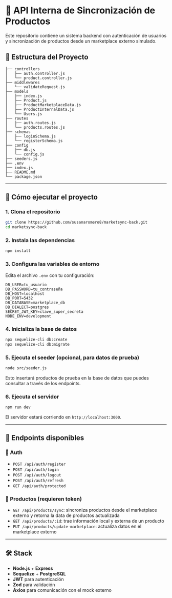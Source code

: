 # 🛒 API Interna de Sincronización de Productos

Este repositorio contiene un sistema backend con autenticación de usuarios y sincronización de productos desde un marketplace externo simulado.

## 📁 Estructura del Proyecto

```
├── controllers
│   ├── auth.controller.js
│   └── product.controller.js
├── middlewares
│   └── validateRequest.js
├── models
│   ├── index.js
│   ├── Product.js
│   ├── ProductMarketplaceData.js
│   ├── ProductInternalData.js
│   └── Users.js
├── routes
│   ├── auth.routes.js
│   └── products.routes.js
├── schemas
│   ├── loginSchema.js
│   └── registerSchema.js
├── config
│   ├── db.js
│   └── config.js
├── seeders.js
├── .env
├── index.js
├── README.md
└── package.json
```

---

## 🚀 Cómo ejecutar el proyecto

### 1. Clona el repositorio

```bash
git clone https://github.com/susanaromero8/marketsync-back.git
cd marketsync-back
```

### 2. Instala las dependencias

```bash
npm install
```

### 3. Configura las variables de entorno

Edita el archivo `.env` con tu configuración:

```
DB_USER=tu_usuario
DB_PASSWORD=tu_contraseña
DB_HOST=localhost
DB_PORT=5432
DB_DATABASE=marketplace_db
DB_DIALECT=postgres
SECRET_JWT_KEY=clave_super_secreta
NODE_ENV=development
```

### 4. Inicializa la base de datos

```bash
npx sequelize-cli db:create
npx sequelize-cli db:migrate
```

### 5. Ejecuta el seeder (opcional, para datos de prueba)

```bash
node src/seeder.js
```

Esto insertará productos de prueba en la base de datos que puedes consultar a través de los endpoints.

### 6. Ejecuta el servidor

```bash
npm run dev
```

El servidor estará corriendo en `http://localhost:3000`.

---

## 🧪 Endpoints disponibles

### 🔐 Auth

- `POST /api/auth/register`
- `POST /api/auth/login`
- `POST /api/auth/logout`
- `POST /api/auth/refresh`
- `GET /api/auth/protected`

### 🏩 Productos (requieren token)

- `GET /api/products/sync`: sincroniza productos desde el marketplace externo y retorna la data de productos actualizada
- `GET /api/products/:id`: trae información local y externa de un producto
- `PUT /api/products/update-marketplace`: actualiza datos en el marketplace externo

---

## 🛠️ Stack

- **Node.js** + **Express**
- **Sequelize** + **PostgreSQL**
- **JWT** para autenticación
- **Zod** para validación
- **Axios** para comunicación con el mock externo
